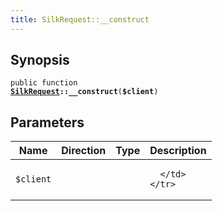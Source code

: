 ```yaml
---
title: SilkRequest::__construct
---
```


## Synopsis

<code>public function <b><a href="SilkRequest">SilkRequest</a>::__construct</b>(<b>$client</b>)</code>

## Parameters

<table>
  <thead>
    <tr>
      <th>Name</th>
      <th>Direction</th>
      <th>Type</th>
      <th>Description</th>
    </tr>
  </thead>
  <tbody>
    <tr>
      <td><code>$client</code>
      <td><i></i></td>
      <td></td>
      <td>

      </td>
    </tr>
  </tbody>
</table>

